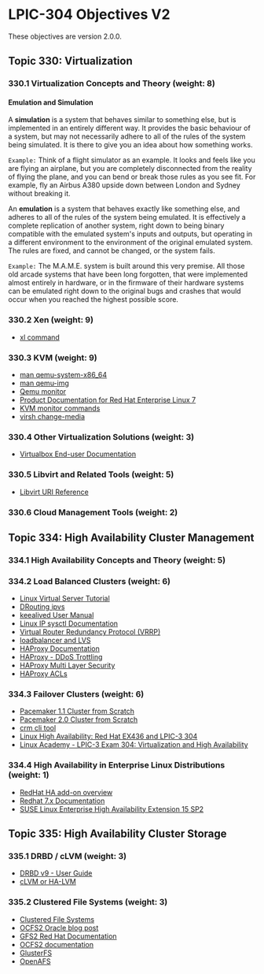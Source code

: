 # LPIC-304 Objectives V2
These objectives are version 2.0.0.

## Topic 330: Virtualization
### 330.1 Virtualization Concepts and Theory (weight: 8)
#### Emulation and Simulation
A **simulation** is a system that behaves similar to something else, but is implemented in an entirely different way. It provides the basic behaviour of a system, but may not necessarily adhere to all of the rules of the system being simulated. It is there to give you an idea about how something works.  
  
`Example:` Think of a flight simulator as an example. It looks and feels like you are flying an airplane, but you are completely disconnected from the reality of flying the plane, and you can bend or break those rules as you see fit. For example, fly an Airbus A380 upside down between London and Sydney without breaking it.  
  
An **emulation** is a system that behaves exactly like something else, and adheres to all of the rules of the system being emulated. It is effectively a complete replication of another system, right down to being binary compatible with the emulated system's inputs and outputs, but operating in a different environment to the environment of the original emulated system. The rules are fixed, and cannot be changed, or the system fails.  
  
`Example:` The M.A.M.E. system is built around this very premise. All those old arcade systems that have been long forgotten, that were implemented almost entirely in hardware, or in the firmware of their hardware systems can be emulated right down to the original bugs and crashes that would occur when you reached the highest possible score.  
 
### 330.2 Xen (weight: 9)
  * [xl command](https://xenbits.xen.org/docs/unstable/man/xl.1.html)

### 330.3 KVM (weight: 9)
  * [man qemu-system-x86_64](https://manpages.debian.org/jessie/qemu-system-x86/qemu-system-x86_64.1.en.html)
  * [man qemu-img](https://manpages.debian.org/testing/qemu-utils/qemu-img.1.en.html)
  * [Qemu monitor](http://people.redhat.com/pbonzini/qemu-test-doc/_build/html/topics/pcsys_005fmonitor.html)
  * [Product Documentation for Red Hat Enterprise Linux 7](https://access.redhat.com/documentation/en-us/red_hat_enterprise_linux/7/html/)
  * [KVM monitor commands](https://en.wikibooks.org/wiki/QEMU/Monitor)
  * [virsh change-media](https://www.ndchost.com/wiki/libvirt/change-media)


### 330.4 Other Virtualization Solutions (weight: 3)
  * [Virtualbox End-user Documentation](https://www.virtualbox.org/manual/UserManual.html)

### 330.5 Libvirt and Related Tools (weight: 5)
  * [Libvirt URI Reference](https://libvirt.org/remote.html#Remote_URI_reference)

### 330.6 Cloud Management Tools (weight: 2)

## Topic 334: High Availability Cluster Management
### 334.1 High Availability Concepts and Theory (weight: 5)

### 334.2 Load Balanced Clusters (weight: 6)
  * [Linux Virtual Server Tutorial](http://www.ultramonkey.org/papers/lvs_tutorial/html/)
  * [DRouting ipvs](http://www.linuxvirtualserver.org/VS-DRouting.html)
  * [keealived User Manual](https://www.keepalived.org/doc/index.html)
  * [Linux IP sysctl Documentation](https://www.kernel.org/doc/Documentation/networking/ip-sysctl.txt)
  * [Virtual Router Redundancy Protocol (VRRP)](lpi304:vrrp)
  * [loadbalancer and LVS](https://access.redhat.com/documentation/en-us/red_hat_enterprise_linux/7/html/load_balancer_administration/s1-lvs-direct-vsa#s2-lvs-direct-arptables-VSA)
  * [HAProxy Documentation](http://cbonte.github.io/haproxy-dconv/1.8/intro.html)
  * [HAProxy - DDoS Trottling](https://www.haproxy.com/blog/use-a-load-balancer-as-a-first-row-of-defense-against-ddos/)
  * [HAProxy Multi Layer Security](https://www.haproxy.com/content-library/the-haproxy-guide-to-multi-layer-security/)
  * [HAProxy ACLs](https://www.haproxy.com/blog/introduction-to-haproxy-acls/)

### 334.3 Failover Clusters (weight: 6)
  * [Pacemaker 1.1 Cluster from Scratch](https://clusterlabs.org/pacemaker/doc/en-US/Pacemaker/1.1/html/Clusters_from_Scratch/)
  * [Pacemaker 2.0 Cluster from Scratch](https://clusterlabs.org/pacemaker/doc/en-US/Pacemaker/2.0/html/Clusters_from_Scratch)
  * [crm cli tool](http://crmsh.github.io/documentation/index.html)
  * [Linux High Availability: Red Hat EX436 and LPIC-3 304](https://learning.oreilly.com/videos/linux-high-availability/9780134836089)
  * [Linux Academy - LPIC-3 Exam 304: Virtualization and High Availability](https://linuxacademy.com/course/linux-academys-lpic-3-304-virtualization-and-high-availability-preparation-course/)

### 334.4 High Availability in Enterprise Linux Distributions (weight: 1)
  * [RedHat HA add-on overview](https://access.redhat.com/documentation/en-us/red_hat_enterprise_linux/7/html/high_availability_add-on_overview/index)
  * [Redhat 7.x Documentation](https://access.redhat.com/documentation/en-us/red_hat_enterprise_linux/7/#Clustering)
  * [SUSE Linux Enterprise High Availability Extension 15 SP2](https://documentation.suse.com/sle-ha/15-SP2/?_ga=2.160471165.1119497559.1609524204-373452087.1547928518)

## Topic 335: High Availability Cluster Storage
### 335.1 DRBD / cLVM (weight: 3)
  * [DRBD v9 - User Guide](https://www.linbit.com/downloads/tech-guides/User_Guide_DRBD_9.pdf)
  * [cLVM or HA-LVM](https://access.redhat.com/documentation/en-us/red_hat_enterprise_linux/7/html/logical_volume_manager_administration/lvm_cluster_overview)

### 335.2 Clustered File Systems (weight: 3)
  * [Clustered File Systems](https://en.wikipedia.org/wiki/Clustered_file_system)
  * [OCFS2 Oracle blog post](https://blogs.oracle.com/cloud-infrastructure/a-simple-guide-to-oracle-cluster-file-system-ocfs2-using-iscsi-on-oracle-cloud-infrastructure)
  * [GFS2 Red Hat Documentation](https://access.redhat.com/documentation/en-us/red_hat_enterprise_linux/7/html/global_file_system_2/index)
  * [OCFS2 documentation](https://www.mankier.com/7/ocfs2)
  * [GlusterFS](https://docs.gluster.org/en/latest/Quick-Start-Guide/Quickstart/)
  * [OpenAFS](https://docs.openafs.org/QuickStartUnix/HDRWQ41.html)





